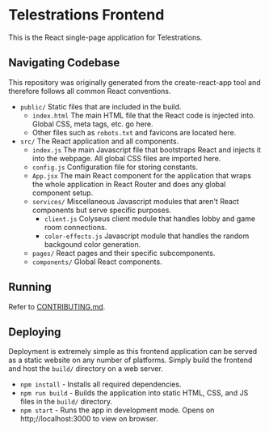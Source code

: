 # Telestrations Frontend

This is the React single-page application for Telestrations.


## Navigating Codebase
This repository was originally generated from the create-react-app tool and therefore follows all common React conventions. 
- `public/` Static files that are included in the build.
  - `index.html` The main HTML file that the React code is injected into. Global CSS, meta tags, etc. go here.
  - Other files such as `robots.txt` and favicons are located here.
- `src/` The React application and all components.
  - `index.js` The main Javascript file that bootstraps React and injects it into the webpage. All global CSS files are imported here.
  - `config.js` Configuration file for storing constants.
  - `App.jsx` The main React component for the application that wraps the whole application in React Router and does any global component setup.
  - `services/` Miscellaneous Javascript modules that aren't React components but serve specific purposes.
    - `client.js` Colyseus client module that handles lobby and game room connections.
    - `color-effects.js` Javascript module that handles the random backgound color generation.
  - `pages/` React pages and their specific subcomponents.
  - `components/` Global React components.

## Running
Refer to [CONTRIBUTING.md](./CONTRIBUTING.md).

## Deploying
Deployment is extremely simple as this frontend application can be served as a static website on any number of platforms. Simply build the frontend and host the `build/` directory on a web server.
- `npm install` - Installs all required dependencies.
- `npm run build` - Builds the application into static HTML, CSS, and JS files in the `build/` directory.
- `npm start` - Runs the app in development mode. Opens on http;//localhost:3000 to view on browser.

